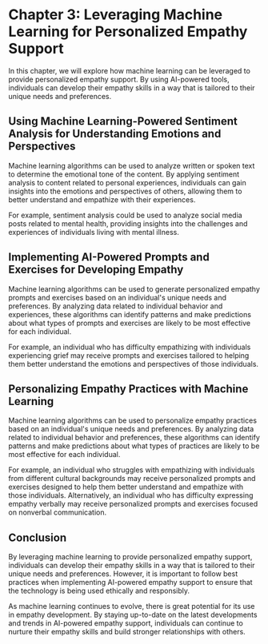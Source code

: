 Chapter 3: Leveraging Machine Learning for Personalized Empathy Support
=======================================================================

In this chapter, we will explore how machine learning can be leveraged to provide personalized empathy support. By using AI-powered tools, individuals can develop their empathy skills in a way that is tailored to their unique needs and preferences.

Using Machine Learning-Powered Sentiment Analysis for Understanding Emotions and Perspectives
---------------------------------------------------------------------------------------------

Machine learning algorithms can be used to analyze written or spoken text to determine the emotional tone of the content. By applying sentiment analysis to content related to personal experiences, individuals can gain insights into the emotions and perspectives of others, allowing them to better understand and empathize with their experiences.

For example, sentiment analysis could be used to analyze social media posts related to mental health, providing insights into the challenges and experiences of individuals living with mental illness.

Implementing AI-Powered Prompts and Exercises for Developing Empathy
--------------------------------------------------------------------

Machine learning algorithms can be used to generate personalized empathy prompts and exercises based on an individual's unique needs and preferences. By analyzing data related to individual behavior and experiences, these algorithms can identify patterns and make predictions about what types of prompts and exercises are likely to be most effective for each individual.

For example, an individual who has difficulty empathizing with individuals experiencing grief may receive prompts and exercises tailored to helping them better understand the emotions and perspectives of those individuals.

Personalizing Empathy Practices with Machine Learning
-----------------------------------------------------

Machine learning algorithms can be used to personalize empathy practices based on an individual's unique needs and preferences. By analyzing data related to individual behavior and preferences, these algorithms can identify patterns and make predictions about what types of practices are likely to be most effective for each individual.

For example, an individual who struggles with empathizing with individuals from different cultural backgrounds may receive personalized prompts and exercises designed to help them better understand and empathize with those individuals. Alternatively, an individual who has difficulty expressing empathy verbally may receive personalized prompts and exercises focused on nonverbal communication.

Conclusion
----------

By leveraging machine learning to provide personalized empathy support, individuals can develop their empathy skills in a way that is tailored to their unique needs and preferences. However, it is important to follow best practices when implementing AI-powered empathy support to ensure that the technology is being used ethically and responsibly.

As machine learning continues to evolve, there is great potential for its use in empathy development. By staying up-to-date on the latest developments and trends in AI-powered empathy support, individuals can continue to nurture their empathy skills and build stronger relationships with others.
